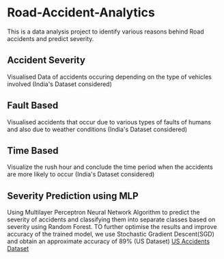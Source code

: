 # Road-Accident-Analytics
This is a data analysis project to identify various reasons behind Road accidents and predict severity. 

## Accident Severity
Visualised Data of accidents occuring depending on the type of vehicles involved (India's Dataset considered)

## Fault Based
Visualised accidents that occur due to various types of faults of humans and also due to weather conditions (India's Dataset considered)

## Time Based
Visualize the rush hour and conclude the time period when the accidents are more likely to occur (India's Dataset considered) 

## Severity Prediction using MLP
Using Multilayer Perceptron Neural Network Algorithm to predict the severity of accidents and classifying them into separate classes based on severity using Random Forest. TO further optimise the results and improve accuracy of the trained model, we use Stochastic Gradient Descent(SGD)  and obtain an approximate accuracy of 89% (US Dataset) [US Accidents Dataset](https://www.kaggle.com/datasets/sobhanmoosavi/us-accidents)
